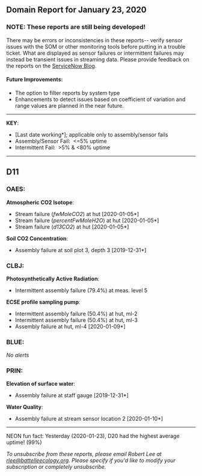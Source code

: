 ## Domain Report for January 23, 2020


### NOTE: These reports are still being developed!
There may be errors or inconsistencies in these reports-- verify sensor issues with the SOM or other monitoring tools before putting in a trouble ticket. What are displayed as sensor failures or intermittent failures may instead be transient issues in streaming data.
Please provide feedback on the reports on the [ServiceNow Blog](https://neon.service-now.com/community?id=community_blog&sys_id=9b4fbe8adbed734017ecf9041d9619be).

#### Future Improvements: 
 - The option to filter reports by system type 
 - Enhancements to detect issues based on coefficient of variation and range values are planned in the near future.

***

**KEY**:

 - [Last date working*]; applicable only to assembly/sensor fails
 - Assembly/Sensor Fail:&nbsp;&nbsp;<=5% uptime
 - Intermittent Fail:&nbsp;&nbsp;>5% & <80% uptime

***
## D11

### OAES:

**Atmospheric CO2 Isotope**:
 - Stream failure (_fwMoleCO2_) at hut [2020-01-05*]
 - Stream failure (_percentFwMoleH2O_) at hut [2020-01-05*]
 - Stream failure (_d13CO2_) at hut [2020-01-05*]

**Soil CO2 Concentration**:
 - Assembly failure at soil plot 3, depth 3 [2019-12-31*]

### CLBJ:

**Photosynthetically Active Radiation**:
 - Intermittent assembly failure (79.4%) at meas. level 5

**ECSE profile sampling pump**:
 - Intermittent assembly failure (50.4%) at hut, ml-2
 - Intermittent assembly failure (50.4%) at hut, ml-3
 - Assembly failure at hut, ml-4 [2020-01-09*]

### BLUE:

_No alerts_

### PRIN:

**Elevation of surface water**:
 - Assembly failure at staff gauge [2019-12-31*]

**Water Quality**:
 - Assembly failure at stream sensor location 2 [2020-01-10*]

***
NEON fun fact: Yesterday (2020-01-23), D20 had the highest average uptime! (99%)

_To unsubscribe from these reports, please email Robert Lee at rlee@battelleecology.org. Please specify if you'd like to modify your subscription or completely unsubscribe._
